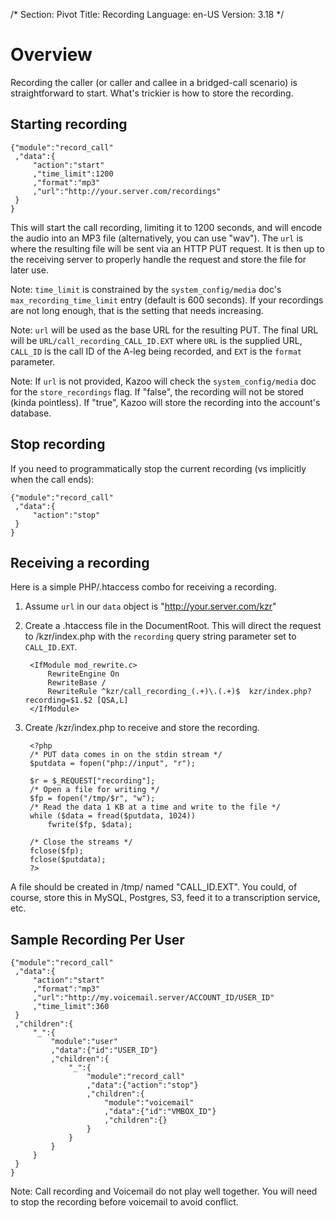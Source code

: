 /*
Section: Pivot
Title: Recording
Language: en-US
Version: 3.18
*/

# Overview

Recording the caller (or caller and callee in a bridged-call scenario) is straightforward to start. What's trickier is how to store the recording.

## Starting recording

    {"module":"record_call"
     ,"data":{
         "action":"start"
         ,"time_limit":1200
         ,"format":"mp3"
         ,"url":"http://your.server.com/recordings"
     }
    }

This will start the call recording, limiting it to 1200 seconds, and will encode the audio into an MP3 file (alternatively, you can use "wav"). The `url` is where the resulting file will be sent via an HTTP PUT request. It is then up to the receiving server to properly handle the request and store the file for later use.

Note: `time_limit` is constrained by the `system_config/media` doc's `max_recording_time_limit` entry (default is 600 seconds). If your recordings are not long enough, that is the setting that needs increasing.

Note: `url` will be used as the base URL for the resulting PUT. The final URL will be `URL/call_recording_CALL_ID.EXT` where `URL` is the supplied URL, `CALL_ID` is the call ID of the A-leg being recorded, and `EXT` is the `format` parameter.

Note: If `url` is not provided, Kazoo will check the `system_config/media` doc for the `store_recordings` flag. If "false", the recording will not be stored (kinda pointless). If "true", Kazoo will store the recording into the account's database.

## Stop recording

If you need to programmatically stop the current recording (vs implicitly when the call ends):

    {"module":"record_call"
     ,"data":{
         "action":"stop"
     }
    }

## Receiving a recording

Here is a simple PHP/.htaccess combo for receiving a recording.

1. Assume `url` in our `data` object is "http://your.server.com/kzr"
2. Create a .htaccess file in the DocumentRoot. This will direct the request to /kzr/index.php with the `recording` query string parameter set to `CALL_ID.EXT`.

        <IfModule mod_rewrite.c>
            RewriteEngine On
            RewriteBase /
            RewriteRule ^kzr/call_recording_(.+)\.(.+)$  kzr/index.php?recording=$1.$2 [QSA,L]
        </IfModule>

3. Create /kzr/index.php to receive and store the recording.

        <?php
        /* PUT data comes in on the stdin stream */
        $putdata = fopen("php://input", "r");

        $r = $_REQUEST["recording"];
        /* Open a file for writing */
        $fp = fopen("/tmp/$r", "w");
        /* Read the data 1 KB at a time and write to the file */
        while ($data = fread($putdata, 1024))
            fwrite($fp, $data);

        /* Close the streams */
        fclose($fp);
        fclose($putdata);
        ?>


A file should be created in /tmp/ named "CALL_ID.EXT". You could, of course, store this in MySQL, Postgres, S3, feed it to a transcription service, etc.

## Sample Recording Per User

    {"module":"record_call"
     ,"data":{
         "action":"start"
         ,"format":"mp3"
         ,"url":"http://my.voicemail.server/ACCOUNT_ID/USER_ID"
         ,"time_limit":360
     }
     ,"children":{
         "_":{
             "module":"user"
             ,"data":{"id":"USER_ID"}
             ,"children":{
                 "_":{
                     "module":"record_call"
                     ,"data":{"action":"stop"}
                     ,"children":{
                         "module":"voicemail"
                         ,"data":{"id":"VMBOX_ID"}
                         ,"children":{}
                     }
                 }
             }
         }
     }
    }

Note: Call recording and Voicemail do not play well together. You will need to stop the recording before voicemail to avoid conflict.
